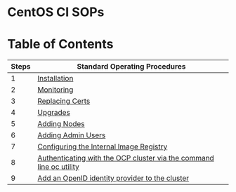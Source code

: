 <h1>CentOS CI SOPs</h1>

# Table of Contents

|Steps|Standard Operating Procedures|
|---|---|
|1|[Installation](installation/README.md)|
|2|[Monitoring](monitoring.md)|
|3|[Replacing Certs](replacing_certs.md)|
|4|[Upgrades](upgrades.md)|
|5|[Adding Nodes](adding_nodes.md)|
|6|[Adding Admin Users](adding_admin_users.md)|
|7|[Configuring the Internal Image Registry](configuring_image_registry.md)|
|8|[Authenticating with the OCP cluster via the command line oc utility](authenticating_via_cli.md)|
|9|[Add an OpenID identity provider to the cluster](adding_oidc_authentication.md)|
